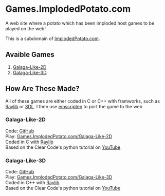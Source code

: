 # Games.ImplodedPotato.com

A web site where a potato which has been imploded host games to be played on the web!

This is a subdomain of [ImplodedPotato.com](https://github.com/ImplodedPotato/implodedpotato.com).

## Avaible Games

1. [Galaga-Like-2D](#galaga-like-2d)
2. [Galaga-Like-3D](#galaga-like-3d)

## How Are These Made?

All of these games are either coded in C or C++ with framworks, such as [Raylib](https://raylib.com) or [SDL](https://www.libsdl.org/). 
I then use [emscripten](https://emscripten.org/) to port the game to the web

### Galaga-Like-2D

Code: [GitHub](https://github.com/ImplodedPotato/Galaga-Like-2D)\
Play: [Games.ImplodedPotato.com/Galaga-Like-2D](https://games.implodedpotato.com/Galaga-Like-2D/)\
Coded in C with [Raylib](https://www.raylib.com/)\
Based on the Clear Code's python tutorial on [YouTube](https://www.youtube.com/watch?v=UoAsDlUwjy0&t=15704s)

### Galaga-Like-3D

Code: [GitHub](https://github.com/ImplodedPotato/Galaga-Like-3D)\
Play: [Games.ImplodedPotato.com/Galaga-Like-3D](https://games.implodedpotato.com/Galaga-Like-3D/)\
Coded in C++ with [Raylib](https://www.raylib.com/)\
Based on the Clear Code's python tutorial on [YouTube](https://www.youtube.com/watch?v=UoAsDlUwjy0&t=15704s)
